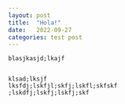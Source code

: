 ```yaml
---
layout: post
title:  "Hola!"
date:   2022-09-27
categories: test post
---
```


    blasjkasjd;lkajf


    klsad;lksjf
    lksfdj;lskfjl;skfj;lskfl;skfskf
    ;lskdfj;lskfj;lskfj;skf
